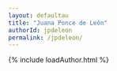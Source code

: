```yaml
---
layout: defaultau
title: "Juana Ponce de León"
authorId: jpdeleon
permalink: /jpdeleon/
---
```

{% include loadAuthor.html %}
<script>
    $(document).ready(function(){
        showAuthorBio('{{ page.authorId }}');
   });
</script>